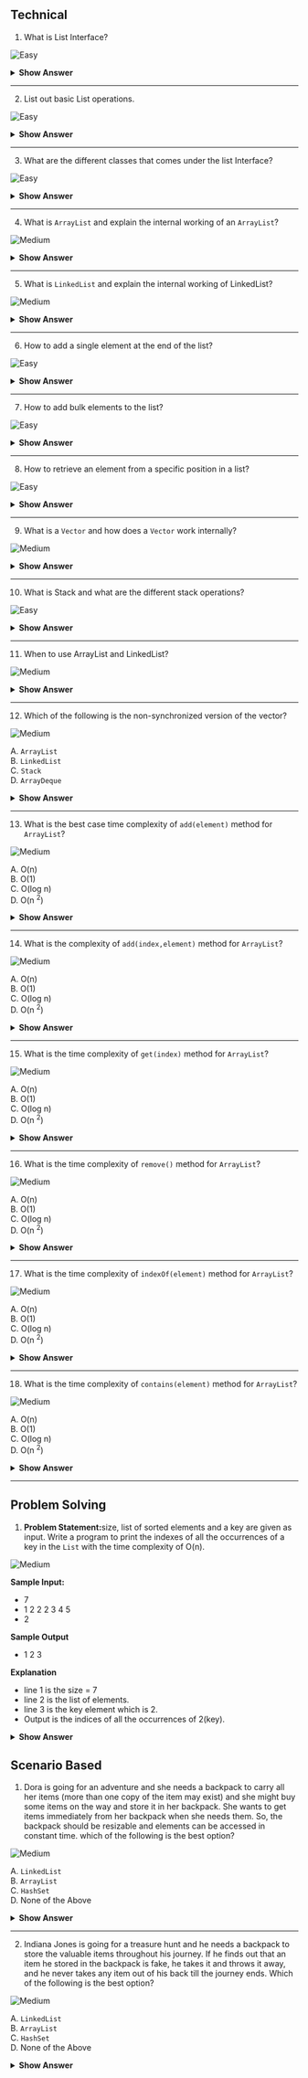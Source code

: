 ## Technical


1. What is List Interface?

![Easy](https://raw.githubusercontent.com/revaturelabs/interviewquestions/aef8eff919a3b083089641381ed9a9101ed21fba/ComplexityTags/simple%20(2).svg)

<details markdown="1">

<summary><b>Show Answer</b></summary>

<blockquote markdown="1">
 
- A list is an ordered collection of elements. 
- Duplicate elements are allowed in the list. 


 
``` java 
List <E> l ;
```

- The above code represents List declaration, where E is an element ( type parameter).
</blockquote>
</details>

---

2. List out basic List operations.
 
 ![Easy](https://raw.githubusercontent.com/revaturelabs/interviewquestions/aef8eff919a3b083089641381ed9a9101ed21fba/ComplexityTags/simple%20(2).svg)

<details markdown="1">

<summary><b>Show Answer</b></summary>
 <blockquote markdown="1">

Along with the operations inherited from the collection interface, the list has the following operations:
1. Positional Access: Accessing an element by its index.
   
- Insertion: `add` and `addAll` methods are used to insert elements into the collection.
- Update: to update an existing element `set` is used.
- deletion: `remove` is used to delete elements.


2. Search: Used to search the specific element and get the index of the element
`indexOf` and `lastIndexOf` are Search methods.

3. Iteration: Used to iterate over a list as it is a sequential data structure.
`listIterator` is an Iteration method.

4. Range-view: Used to get the subList of the list of a specific range.
`subList` method is a range-view method.


 </blockquote>
</details>

 ---
3. What are the different classes that comes under the list Interface?
 
 ![Easy](https://raw.githubusercontent.com/revaturelabs/interviewquestions/aef8eff919a3b083089641381ed9a9101ed21fba/ComplexityTags/simple%20(2).svg)

<details markdown="1">

<summary><b>Show Answer</b></summary>
 
 <blockquote markdown="1">

![List](https://user-images.githubusercontent.com/103101208/184803641-121edcef-9b78-413a-9f3e-a90f15373eea.jpg)



-  The following are the classes that implement List Interface:
1. `ArrayList`
2. `LinkedList`
3. `Vector`
4. `Stack`

  </blockquote>
</details>

---

4. What is `ArrayList` and explain the internal working of an `ArrayList`?
 
 ![Medium](https://raw.githubusercontent.com/revaturelabs/interviewquestions/aef8eff919a3b083089641381ed9a9101ed21fba/ComplexityTags/Medium%20(2).svg)

<details markdown="1">

<summary><b>Show Answer</b></summary>
 <blockquote markdown="1">

- `ArrayList` is a dynamic array and it implements the list interface.

- Internal working of `ArrayList`:

- 1. Initially, an array of capacity 10 is created
- 2. when elements are beyond the capacity i.e. 10 are added to the `ArrayList` ,there is a new array of size 

  $ n + n/2 + 1$

- where n is the capacity of the array

- 3. All the elements in the old array are copied to the new array and the old array is dumped.

 </blockquote>

</details>

---

5. What is `LinkedList` and explain the internal working of LinkedList?
 
 ![Medium](https://raw.githubusercontent.com/revaturelabs/interviewquestions/aef8eff919a3b083089641381ed9a9101ed21fba/ComplexityTags/Medium%20(2).svg)

<details markdown="1">

<summary><b>Show Answer</b></summary>

> - LinkedList is used to store the elements in a sequential manner.
> - Linked list implements both list and deque interface.
> - Internally Linked list is a double-linked list with nodes that store the address of the previous element and the next element.

</details>

---


6. How to add a single element at the end of the list?
 
 ![Easy](https://raw.githubusercontent.com/revaturelabs/interviewquestions/aef8eff919a3b083089641381ed9a9101ed21fba/ComplexityTags/simple%20(2).svg)

<details markdown="1">

<summary><b>Show Answer</b></summary>

<blockquote markdown="1">

1. <code>add(element)</code> method is used to add single element at the end of the list.

``` java

List <Integer> al = new ArrayList<>();
al.add(1);

```

- In the above code, an array list "al" is created and it stores Integer elements and element 1 is added to the ArrayList.
</blockquote>

</details>

---

7. How to add bulk elements to the list?
 
 ![Easy](https://raw.githubusercontent.com/revaturelabs/interviewquestions/aef8eff919a3b083089641381ed9a9101ed21fba/ComplexityTags/simple%20(2).svg)

<details markdown="1">

<summary><b>Show Answer</b></summary>

 <blockquote markdown="1">
1. addall method is used to add bulk elements to the list.

``` java

List <Integer> al1 = new ArrayList<>();

al1.add(1);
al1.add(2);

List <Integer> al2 = new ArrayList<>();

al2.addAll(al1);
al2.addAll(0,al2);

```

- In the above code, an array list "al1" and "al2" are created and some elements are added to al1, all the elements in al1 are added to al2 using `addAll()`.
-  <code>addAll(collection)</code> adds elements at the end of the list and <code>addAll(int index, collection)</code> adds elements from a specific position.
  
</blockquote>

</details>

---

8. How to retrieve an element from a specific position in a list?
 
 ![Easy](https://raw.githubusercontent.com/revaturelabs/interviewquestions/aef8eff919a3b083089641381ed9a9101ed21fba/ComplexityTags/simple%20(2).svg)

<details markdown="1">

<summary><b>Show Answer</b></summary>

> 1. <code>get(int index)</code> method is used to get a single element from the list.

</details>

---

9. What is a `Vector` and how does a `Vector` work internally?
 
 ![Medium](https://raw.githubusercontent.com/revaturelabs/interviewquestions/aef8eff919a3b083089641381ed9a9101ed21fba/ComplexityTags/Medium%20(2).svg)

<details markdown="1">

<summary><b>Show Answer</b></summary>

> - `Vector` is internally a dynamic array with an initial capacity and capacity increment.
> - `Vector` is similar to ArrayList, the main difference is that the vector is synchronized.
> - `Vector` is a legacy class so it has some methods which are not part of the collection framework.

</details>

---


10. What is Stack and what are the different stack operations?
 
 ![Easy](https://raw.githubusercontent.com/revaturelabs/interviewquestions/aef8eff919a3b083089641381ed9a9101ed21fba/ComplexityTags/simple%20(2).svg)

<details markdown="1">
<summary><b>Show Answer</b></summary>

> -  `Stack` follows the Last in First out principle
>-  `Stack` extends Vector and it has five additional operations, which are:
> 
> 1. `push(element)`: Adds elements to the top of the stack and returns the element.
> 2. `pop()`: Deletes the top element of the stack and returns that element, throws EmptyStackException if the stack is empty.
> 3. `peek()`: Returns the topmost element of the stack, and throws EmptyStackException if the stack is empty. 
> 4. `empty()`: Returns a boolean value. returns true if the stack is empty and false if the stack is not empty.
> 5. `Search(element)`: This method returns the distance of the element from the top of the stack, the distance for the top element is 1. is the element is not present it returns -1.

</details>

---


11. When to use ArrayList and LinkedList?
 
 ![Medium](https://raw.githubusercontent.com/revaturelabs/interviewquestions/aef8eff919a3b083089641381ed9a9101ed21fba/ComplexityTags/Medium%20(2).svg)

<details markdown="1">

<summary><b>Show Answer</b></summary>

> - `ArrayList` and linked list are two general purpose list classes.
> -  Mostly `ArrayList` is preferred over a `LinkedList` because in `ArrayList` elements can be accessed at a constant time. In a linked list as elements are stored in the form of nodes, it gives linear positional access
> 
> <i><b>Note:</b> 
> - constant access: The time complexity is directly proportional to a constant value and is in no way related to the size of the data structure.
> - linear access: The time complexity is proportional to the size of the data structure.

</i> 
<blockquote markdown="1">

| `ArrayList`                                                                            | `LinkedList`                                                                                                                                                                 |
| ------------------------------------------------------------------------------------ | -------------------------------------------------------------------------------------------------------------------------------------------------------------------------- |
| Used when deletion and insertion operations are minimal.                             | Used when insertion operations and deletion operations are more frequent                                                                                                   |
| `ArrayList` has a tuning point to set the initial capacity                             | Linked list has no tuning point but has seven operations, clone, `addFirst`, `addLast`, `reomveFirst`, `removeLast`, `getFirst` and `getLast`. It also implements the queue interface. |
| `ArrayList` is fast and constant time complexity is achieved in most of the operations | `LinkedList` is comparatively slow and linear time complexity is achieved in most of the cases                                                                               |
 
</blockquote>

</details>

---

12. Which of the following is the non-synchronized version of the vector?
 
 ![Medium](https://raw.githubusercontent.com/revaturelabs/interviewquestions/aef8eff919a3b083089641381ed9a9101ed21fba/ComplexityTags/Medium%20(2).svg)

A. `ArrayList`<br>
B. `LinkedList`<br>
C. `Stack`<br>
D. `ArrayDeque`

<details markdown="1">

<summary><b>Show Answer</b></summary>

> A

<details markdown="1">

<summary><b>Explanation</b></summary>

> `ArrayList` like vector is a dynamic array and is non-synchronized. 
> `ArrayList` is prefered over `Vector` as it's fast because it is not synchronized.

</details>
</details>

---

13. What is the best case time complexity of <code>add(element)</code> method for `ArrayList`?
 
 ![Medium](https://raw.githubusercontent.com/revaturelabs/interviewquestions/aef8eff919a3b083089641381ed9a9101ed21fba/ComplexityTags/Medium%20(2).svg)

A. O(n)<br>
B. O(1)<br>
C. O(log n)<br>
D. O(n <sup>2</sup>)

<details markdown="1">
<summary><b>Show Answer</b></summary>

> B

<details markdown="1">
<summary><b>Explanation</b></summary>

> As elements are added to the end of the `ArrayList`, the time complexity is O(1)
> But in the worst case, i.e. when the capacity of `ArrayList` is exceeded, a new array is created and all the elements are copied to the new Array and the new element is added, hence the time complexity is O(n).

</details>
</details>

---

14. What is the complexity of <code>add(index,element)</code> method for `ArrayList`?
 
 ![Medium](https://raw.githubusercontent.com/revaturelabs/interviewquestions/aef8eff919a3b083089641381ed9a9101ed21fba/ComplexityTags/Medium%20(2).svg)

A. O(n)<br>
B. O(1)<br>
C. O(log n)<br>
D. O(n <sup>2</sup>)

<details markdown="1">
<summary><b>Show Answer</b></summary>

> A

<details markdown="1">
<summary><b>Explanation</b></summary>

> Since the element can be added at any specific index, most of the elements in the list are shifted to insert the new element. On average, the time complexity is O(n).

</details>
</details>

---

15. What is the time complexity of <code>get(index)</code> method for `ArrayList`?
 
 ![Medium](https://raw.githubusercontent.com/revaturelabs/interviewquestions/aef8eff919a3b083089641381ed9a9101ed21fba/ComplexityTags/Medium%20(2).svg)

A. O(n)<br>
B. O(1)<br>
C. O(log n)<br>
D. O(n <sup>2</sup>)

<details markdown="1">
<summary><b>Show Answer</b></summary>

> B

<details markdown="1">
<summary><b>Explanation</b></summary>

> In an `ArrayList` the elements can be accessed directly by their position. So, the time complexity is O(1).

</details>
</details>

---

16. What is the time complexity of <code>remove()</code> method for `ArrayList`?
 
 ![Medium](https://raw.githubusercontent.com/revaturelabs/interviewquestions/aef8eff919a3b083089641381ed9a9101ed21fba/ComplexityTags/Medium%20(2).svg)

A. O(n)<br>
B. O(1)<br>
C. O(log n)<br>
D. O(n <sup>2</sup>)

<details markdown="1">
<summary><b>Show Answer</b></summary>

> A

<details markdown="1">
<summary><b>Explanation</b></summary>

> To remove an element, the entire array is traversed and after finding the element, the element is deleted. So, the time complexity is O(n).

</details>
</details>

---

17. What is the time complexity of <code>indexOf(element)</code> method for `ArrayList`?
 
 ![Medium](https://raw.githubusercontent.com/revaturelabs/interviewquestions/aef8eff919a3b083089641381ed9a9101ed21fba/ComplexityTags/Medium%20(2).svg)

A. O(n)<br>
B. O(1)<br>
C. O(log n)<br>
D. O(n <sup>2</sup>)

<details markdown="1">
<summary><b>Show Answer</b></summary>

> A

<details markdown="1">
<summary><b>Explanation</b></summary>

> In the worst-case scenario, the element is the last element and the entire `ArrayList` should be traversed to get the position of the element. So, the time complexity is O(n).

</details>
</details>

---

18. What is the time complexity of <code>contains(element)</code> method for `ArrayList`?
 
 ![Medium](https://raw.githubusercontent.com/revaturelabs/interviewquestions/aef8eff919a3b083089641381ed9a9101ed21fba/ComplexityTags/Medium%20(2).svg)

A. O(n)<br>
B. O(1)<br>
C. O(log n)<br>
D. O(n <sup>2</sup>)

<details markdown="1">
<summary><b>Show Answer</b></summary>

> A

<details markdown="1">
<summary><b>Explanation</b></summary>

> <code>contains(element)</code> implementation is similar to <code>indexOf(element)</code>. So, the time complexity is O(n).

</details>
</details>

---
## Problem Solving

1. <b>Problem Statement:</b>size, list of sorted elements and a key are given as input. Write a program to print the indexes of all the occurrences of a key in the `List` with the time complexity of O(n). 
 
 ![Medium](https://raw.githubusercontent.com/revaturelabs/interviewquestions/aef8eff919a3b083089641381ed9a9101ed21fba/ComplexityTags/Medium%20(2).svg)

<b>Sample Input:</b>
- 7
- 1 2 2 2 3 4 5
- 2

<b>Sample Output</b>
- 1 2 3

<b>Explanation</b>
- line 1 is the size = 7
- line 2 is the list of elements.
- line 3 is the key element which is 2.
- Output is the indices of all the occurrences of 2(key).

<details markdown="1">

<summary><b>Show Answer</b></summary>

 <blockquote markdown="1">
  
``` java

import java.util.*;
public class Collections {
  public static void main(String[] args) {
    
    Collections c = new Collections();
    Scanner sc = new Scanner(System.in);
    ArrayList<Integer> al = new ArrayList<>();
    int size = sc.nextInt();
    for( int i=0;i<size;i++)
    {
      al.add(sc.nextInt());
    }
    
    int key = sc.nextInt();
    
    c.printOccurance(al, key);
    
  }
  
  void printOccurance(ArrayList<Integer> al, int key)
  {
    int start = al.indexOf(key);
    int last = al.lastIndexOf(key);
    for( int i = start;i<=last;i++) {
      
      System.out.print(i + " ");
    }
      
      
  }
    
}


```
                                   
</blockquote>
</details>

## Scenario Based

1. Dora is going for an adventure and she needs a backpack to carry all her items (more than one copy of the item may exist) and she might buy some items on the way and store it in her backpack. She wants to get items immediately from her backpack when she needs them. So, the backpack should be resizable and elements can be accessed in constant time. which of the following is the best option?
 
 ![Medium](https://raw.githubusercontent.com/revaturelabs/interviewquestions/aef8eff919a3b083089641381ed9a9101ed21fba/ComplexityTags/Medium%20(2).svg)

A. `LinkedList` <br>
B. `ArrayList` <br>
C. `HashSet`<br>
D. None of the Above

<details markdown="1">

<summary><b>Show Answer</b></summary>

> B

<details markdown="1">

<summary><b>Explanation</b></summary>

> `ArrayList` is a dynamic array, so Dora can store any number of items in the backpack. `ArrayList` allows duplicate elements, and elements can be accessed with a time complexity of O(1) using the index. Hence, Dora can get her items from her backpack immediately. 


</details>
</details>

---

2. Indiana Jones is going for a treasure hunt and he needs a backpack to store the valuable items throughout his journey. If he finds out that an item he stored in the backpack is fake, he takes it and throws it away, and he never takes any item out of his back till the journey ends. Which of the following is the best option?
 
 ![Medium](https://raw.githubusercontent.com/revaturelabs/interviewquestions/aef8eff919a3b083089641381ed9a9101ed21fba/ComplexityTags/Medium%20(2).svg)

A. `LinkedList` <br>
B. `ArrayList` <br>
C. `HashSet`<br>
D. None of the Above

<details markdown="1">

<summary><b>Show Answer</b></summary>

> A

<details markdown="1">

<summary><b>Explanation</b></summary>

> `LinkedList` varies in size dynamically and insertion and deletion operations in the `linkedList` have constant time. So, Indiana Jones can store and remove elements from his backpack easily using a `LinkedList`.


</details>
</details>









